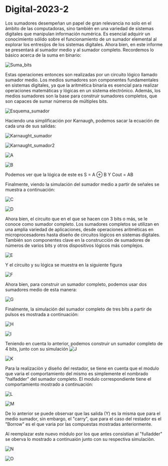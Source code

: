 # Digital-2023-2

Los sumadores desempeñan un papel de gran relevancia no solo en el ámbito de las computadoras, sino también en una variedad de sistemas digitales que manipulan información numérica. Es esencial adquirir un conocimiento sólido sobre el funcionamiento de un sumador elemental al explorar los entresijos de los sistemas digitales.
Ahora bien, en este informe se presentará al sumador medio y al sumador completo. Recordemos lo básico acerca de la suma en binario:

![Suma_bits](Picture1.png)


Estas operaciones entonces son realizadas por un circuito lógico llamado sumador medio. Los medios sumadores son componentes fundamentales en sistemas digitales, ya que la aritmética binaria es esencial para realizar operaciones matemáticas y lógicas en un sistema electrónico. Además, los medios sumadores son la base para construir sumadores completos, que son capaces de sumar números de múltiples bits.

![Esquema_sumador](Piture2.png)

Haciendo una simplificación por Karnaugh, podemos sacar la ecuación de cada una de sus salidas:

![Karnaught_sumador](Picture3.png)

![Karnaught_sumador2](Picture4.png)

![A](Picture5.png)

![B](Picture6.png)

Podemos ver que la lógica de este es S = A ⊕ B Y Cout = AB 

Finalmente, viendo la simulación del sumador medio a partir de señales se muestra a continuación:

![C](Picture7.png)

![D](Picture8.png)

Ahora bien, el circuito que en el que se hacen con 3 bits o más, se le conoce como sumador completo. Los sumadores completos se utilizan en una amplia variedad de aplicaciones, desde operaciones aritméticas en microprocesadores hasta diseño de circuitos lógicos en sistemas digitales. También son componentes clave en la construcción de sumadores de números de varios bits y otros dispositivos lógicos más complejos.

![E](Picture9.png)

Y el circuito y su lógica se muestra en la siguiente figura

![F](Picture10.png)

Ahora bien, para construir un sumador completo, podemos usar dos sumadores medio de esta manera: 

![G](Picture11.png)

Finalmente, la simulación del sumador completo de tres bits a partir de pulsos es mostrada a continuación:

![H](Picture12.png)

![I](Pic13.png)

Teniendo en cuenta lo anterior, podemos construir un sumador completo de 4 bits, junto con su simulación
![J](Picture13.png)

![K](Picture14.png)

Para la realizaciòn y diseño del restador, se tiene en cuenta que el modulo que varia el comportamiento del mismo es simplemente el nombrado "halfadder" del sumador completo. El modulo correspondiente tiene el comportamiento mostrado a continuación:

![L](Picturer1.png)

![M](PictureR2.png)

De lo anterior se puede observar que las salida (Y) es la misma que para el medio sumador, sin embargo, el "carry", que para el caso del restador es el "Borrow" es el que varia por las compuestas mostradas anteriormente.

Al reemplazar este nuevo mòdulo por los que antes consistian al "fulladder" se oberva lo mostrado a continuaión junto con su respectiva simulaciòn.


![N](PictureR3.png)

![O](PictureR4.png)


